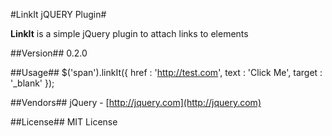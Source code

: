 #LinkIt jQUERY Plugin#

**LinkIt** is a simple jQuery plugin to attach links to elements

##Version##
0.2.0

##Usage##
    			$('span').linkIt({
					href	: 'http://test.com',
					text	: 'Click Me',
					target	: '_blank'
				});


##Vendors##
jQuery - [http://jquery.com](http://jquery.com)

##License##
MIT License

